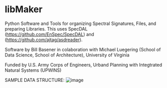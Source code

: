 # libMaker
Python Software and Tools for organizing Spectral Signatures, Files, and preparing Libraries. This uses SpecDAL (https://github.com/EnSpec/SpecDAL) and (https://github.com/ajtag/asdreader).

Software by Bill Basener in colaboration with Michael Luegering (School of Data Science, School of Architecture), University of Virginia  
   
Funded by U.S. Army Corps of Engineers, Urband Planning with Integtrated Natural Systems (UPWINS)

SAMPLE DATA STRUCTURE:
![image](https://github.com/wbasener/libMaker/assets/51686251/868280a9-53b5-4194-a447-cf11f8470f05)

